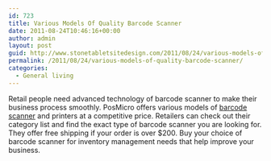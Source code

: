 ```yaml
---
id: 723
title: Various Models Of Quality Barcode Scanner
date: 2011-08-24T10:46:16+00:00
author: admin
layout: post
guid: http://www.stonetabletsitedesign.com/2011/08/24/various-models-of-quality-barcode-scanner/
permalink: /2011/08/24/various-models-of-quality-barcode-scanner/
categories:
  - General living
---
```

Retail people need advanced technology of barcode scanner to make their business process smoothly. PosMicro offers various models of [barcode scanner](http://www.posmicro.com) and printers at a competitive price. Retailers can check out their category list and find the exact type of barcode scanner you are looking for. They offer free shipping if your order is over $200. Buy your choice of barcode scanner for inventory management needs that help improve your business.